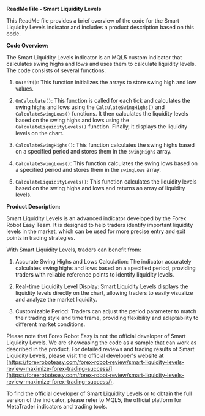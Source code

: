 **ReadMe File - Smart Liquidity Levels**

This ReadMe file provides a brief overview of the code for the Smart Liquidity Levels indicator and includes a product description based on this code.

**Code Overview:**

The Smart Liquidity Levels indicator is an MQL5 custom indicator that calculates swing highs and lows and uses them to calculate liquidity levels. The code consists of several functions:

1. `OnInit()`: This function initializes the arrays to store swing high and low values.

2. `OnCalculate()`: This function is called for each tick and calculates the swing highs and lows using the `CalculateSwingHighs()` and `CalculateSwingLows()` functions. It then calculates the liquidity levels based on the swing highs and lows using the `CalculateLiquidityLevels()` function. Finally, it displays the liquidity levels on the chart.

3. `CalculateSwingHighs()`: This function calculates the swing highs based on a specified period and stores them in the `swingHighs` array.

4. `CalculateSwingLows()`: This function calculates the swing lows based on a specified period and stores them in the `swingLows` array.

5. `CalculateLiquidityLevels()`: This function calculates the liquidity levels based on the swing highs and lows and returns an array of liquidity levels.

**Product Description:**

Smart Liquidity Levels is an advanced indicator developed by the Forex Robot Easy Team. It is designed to help traders identify important liquidity levels in the market, which can be used for more precise entry and exit points in trading strategies.

With Smart Liquidity Levels, traders can benefit from:

1. Accurate Swing Highs and Lows Calculation: The indicator accurately calculates swing highs and lows based on a specified period, providing traders with reliable reference points to identify liquidity levels.

2. Real-time Liquidity Level Display: Smart Liquidity Levels displays the liquidity levels directly on the chart, allowing traders to easily visualize and analyze the market liquidity.

3. Customizable Period: Traders can adjust the period parameter to match their trading style and time frame, providing flexibility and adaptability to different market conditions.

Please note that Forex Robot Easy is not the official developer of Smart Liquidity Levels. We are showcasing the code as a sample that can work as described in the product. For detailed reviews and trading results of Smart Liquidity Levels, please visit the official developer's website at [https://forexroboteasy.com/forex-robot-review/smart-liquidity-levels-review-maximize-forex-trading-success/](https://forexroboteasy.com/forex-robot-review/smart-liquidity-levels-review-maximize-forex-trading-success/).

To find the official developer of Smart Liquidity Levels or to obtain the full version of the indicator, please refer to MQL5, the official platform for MetaTrader indicators and trading tools.
